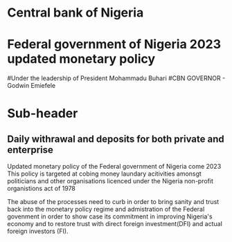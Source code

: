 # Central bank of Nigeria
# Federal government of Nigeria 2023 updated monetary policy


#Under the leadership of President Mohammadu Buhari
#CBN GOVERNOR -  Godwin Emiefele

# Sub-header
<h2> Daily withrawal and deposits for both private and enterprise </h2>

Updated monetary policy of the Federal government of Nigeria come 2023
This policy is targeted at cobing money laundary acitivities amonsgt politicians and other organisations licenced under the
Nigeria non-profit organistions act of 1978

The abuse of the processes need to curb in order to bring sanity and trust back into the monetary policy regime and admistration of the Federal govenment
in order to show case its commitment in improving Nigeria's economy and to restore trust with direct foreign investment(DFI) and actual foreign investors (FI).

